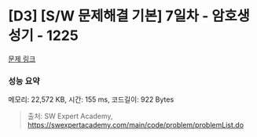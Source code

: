 # [D3] [S/W 문제해결 기본] 7일차 - 암호생성기 - 1225 

[문제 링크](https://swexpertacademy.com/main/code/problem/problemDetail.do?contestProbId=AV14uWl6AF0CFAYD) 

### 성능 요약

메모리: 22,572 KB, 시간: 155 ms, 코드길이: 922 Bytes



> 출처: SW Expert Academy, https://swexpertacademy.com/main/code/problem/problemList.do